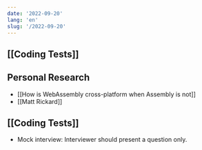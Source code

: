 ```yaml
---
date: '2022-09-20'
lang: 'en'
slug: '/2022-09-20'
---
```


## [[Coding Tests]]

## Personal Research

- [[How is WebAssembly cross-platform when Assembly is not]]
- [[Matt Rickard]]

## [[Coding Tests]]

- Mock interview: Interviewer should present a question only.
